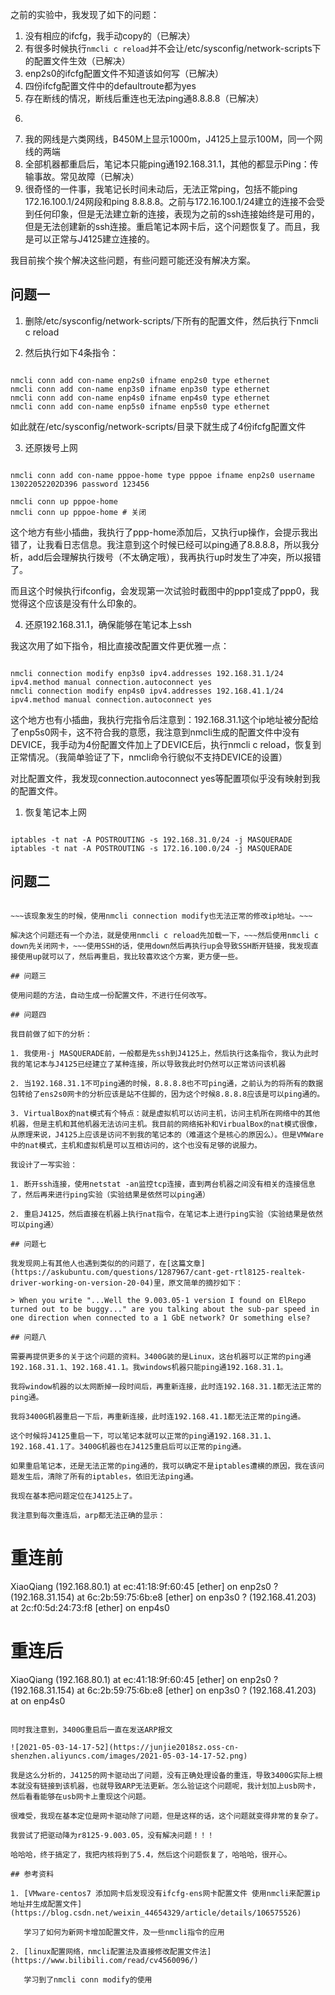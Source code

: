 之前的实验中，我发现了如下的问题：

1. 没有相应的ifcfg，我手动copy的（已解决）
2. 有很多时候执行`nmcli c reload`并不会让/etc/sysconfig/network-scripts下的配置文件生效（已解决）
3. enp2s0的ifcfg配置文件不知道该如何写（已解决）
4. 四份ifcfg配置文件中的defaultroute都为yes
5. 存在断线的情况，断线后重连也无法ping通8.8.8.8（已解决）
6. ~~~我的网线是六类网线，但是显示的确实100M~~~
7. 我的网线是六类网线，B450M上显示1000m，J4125上显示100M，同一个网线的两端
8. 全部机器都重启后，笔记本只能ping通192.168.31.1，其他的都显示Ping：传输事故。常见故障（已解决）
9. 很奇怪的一件事，我笔记长时间未动后，无法正常ping，包括不能ping 172.16.100.1/24网段和ping 8.8.8.8。之前与172.16.100.1/24建立的连接不会受到任何印象，但是无法建立新的连接，表现为之前的ssh连接始终是可用的，但是无法创建新的ssh连接。重启笔记本网卡后，这个问题恢复了。而且，我是可以正常与J4125建立连接的。

我目前挨个挨个解决这些问题，有些问题可能还没有解决方案。

## 问题一

1. 删除/etc/sysconfig/network-scripts/下所有的配置文件，然后执行下nmcli c reload

2. 然后执行如下4条指令：

~~~

nmcli conn add con-name enp2s0 ifname enp2s0 type ethernet
nmcli conn add con-name enp3s0 ifname enp3s0 type ethernet
nmcli conn add con-name enp4s0 ifname enp4s0 type ethernet
nmcli conn add con-name enp5s0 ifname enp5s0 type ethernet

~~~

如此就在/etc/sysconfig/network-scripts/目录下就生成了4份ifcfg配置文件

3. 还原拨号上网

~~~

nmcli conn add con-name pppoe-home type pppoe ifname enp2s0 username 13022052202D396 password 123456

nmcli conn up pppoe-home
nmcli conn up pppoe-home # 关闭

~~~

这个地方有些小插曲，我执行了ppp-home添加后，又执行up操作，会提示我出错了，让我看日志信息。我注意到这个时候已经可以ping通了8.8.8.8，所以我分析，add后会理解执行拨号（不太确定哦），我再执行up时发生了冲突，所以报错了。

而且这个时候执行ifconfig，会发现第一次试验时截图中的ppp1变成了ppp0，我觉得这个应该是没有什么印象的。

4. 还原192.168.31.1，确保能够在笔记本上ssh

我这次用了如下指令，相比直接改配置文件更优雅一点：

~~~

nmcli connection modify enp3s0 ipv4.addresses 192.168.31.1/24 ipv4.method manual connection.autoconnect yes
nmcli connection modify enp4s0 ipv4.addresses 192.168.41.1/24 ipv4.method manual connection.autoconnect yes

~~~

这个地方也有小插曲，我执行完指令后注意到：192.168.31.1这个ip地址被分配给了enp5s0网卡，这不符合我的意愿，我注意到nmcli生成的配置文件中没有DEVICE，我手动为4份配置文件加上了DEVICE后，执行nmcli c reload，恢复到正常情况。（我简单验证了下，nmcli命令行貌似不支持DEVICE的设置）

对比配置文件，我发现connection.autoconnect yes等配置项似乎没有映射到我的配置文件。

1. 恢复笔记本上网

~~~

iptables -t nat -A POSTROUTING -s 192.168.31.0/24 -j MASQUERADE
iptables -t nat -A POSTROUTING -s 172.16.100.0/24 -j MASQUERADE

~~~

## 问题二

~~~我不知道这个问题产生的原因，我选择的是将该配置文件删除掉，并用nmcli重新加载，然后再重新生成该配置文件，再用nmcli重新加载。真的是非常奇奇怪怪的现象。~~~

~~~该现象发生的时候，使用nmcli connection modify也无法正常的修改ip地址。~~~

解决这个问题还有一个办法，就是使用nmcli c reload先加载一下，~~~然后使用nmcli c down先关闭网卡，~~~使用SSH的话，使用down然后再执行up会导致SSH断开链接，我发现直接使用up就可以了，然后再重启，我比较喜欢这个方案，更方便一些。

## 问题三

使用问题的方法，自动生成一份配置文件，不进行任何改写。

## 问题四

我目前做了如下的分析：

1. 我使用-j MASQUERADE前，一般都是先ssh到J4125上，然后执行这条指令，我认为此时我的笔记本与J4125已经建立了某种连接，所以导致我此时仍然可以正常访问该机器

2. 当192.168.31.1不可ping通的时候，8.8.8.8也不可ping通，之前认为的将所有的数据包转给了ens2s0网卡的分析应该是站不住脚的，因为这个时候8.8.8.8应该是可以ping通的。

3. VirtualBox的nat模式有个特点：就是虚拟机可以访问主机，访问主机所在网络中的其他机器，但是主机和其他机器无法访问主机。我目前的网络拓补和VirbualBox的nat模式很像，从原理来说，J4125上应该是访问不到我的笔记本的（难道这个是核心的原因么）。但是VMWare中的nat模式，主机和虚拟机是可以互相访问的，这个也没有足够的说服力。

我设计了一写实验：

1. 断开ssh连接，使用netstat -an监控tcp连接，直到两台机器之间没有相关的连接信息了，然后再来进行ping实验（实验结果是依然可以ping通）

2. 重启J4125，然后直接在机器上执行nat指令，在笔记本上进行ping实验（实验结果是依然可以ping通）

## 问题七

我发现网上有其他人也遇到类似的的问题了，在[这篇文章](https://askubuntu.com/questions/1287967/cant-get-rtl8125-realtek-driver-working-on-version-20-04)里，原文简单的摘抄如下：

> When you write "...Well the 9.003.05-1 version I found on ElRepo turned out to be buggy..." are you talking about the sub-par speed in one direction when connected to a 1 GbE network? Or something else?

## 问题八

需要再提供更多的关于这个问题的资料。3400G装的是Linux，这台机器可以正常的ping通192.168.31.1、192.168.41.1。我windows机器只能ping通192.168.31.1。

我将window机器的以太网断掉一段时间后，再重新连接，此时连192.168.31.1都无法正常的ping通。

我将3400G机器重启一下后，再重新连接，此时连192.168.41.1都无法正常的ping通。

这个时候将J4125重启一下，可以笔记本就可以正常的ping通192.168.31.1、192.168.41.1了。3400G机器也在J4125重启后可以正常的ping通。

如果重启笔记本，还是无法正常的ping通的，我可以确定不是iptables遭横的原因，我在该问题发生后，清除了所有的iptables，依旧无法ping通。

我现在基本把问题定位在J4125上了。

我注意到每次重连后，arp都无法正确的显示：

~~~

# 重连前

XiaoQiang (192.168.80.1) at ec:41:18:9f:60:45 [ether] on enp2s0
? (192.168.31.154) at 6c:2b:59:75:6b:e8 [ether] on enp3s0
? (192.168.41.203) at 2c:f0:5d:24:73:f8 [ether] on enp4s0

# 重连后

XiaoQiang (192.168.80.1) at ec:41:18:9f:60:45 [ether] on enp2s0
? (192.168.31.154) at 6c:2b:59:75:6b:e8 [ether] on enp3s0
? (192.168.41.203) at <incomplete> on enp4s0

~~~

同时我注意到，3400G重启后一直在发送ARP报文

![2021-05-03-14-17-52](https://junjie2018sz.oss-cn-shenzhen.aliyuncs.com/images/2021-05-03-14-17-52.png)

我是这么分析的，J4125的网卡驱动出了问题，没有正确处理设备的重连，导致3400G实际上根本就没有链接到该机器，也就导致ARP无法更新。怎么验证这个问题呢，我计划加上usb网卡，然后看看能够在usb网卡上重现这个问题。

很难受，我现在基本定位是网卡驱动除了问题，但是这样的话，这个问题就变得非常的复杂了。

我尝试了把驱动降为r8125-9.003.05，没有解决问题！！！

哈哈哈，终于搞定了，我把内核将到了5.4，然后这个问题恢复了，哈哈哈，很开心。

## 参考资料

1. [VMware-centos7 添加网卡后发现没有ifcfg-ens网卡配置文件 使用nmcli来配置ip地址并生成配置文件](https://blog.csdn.net/weixin_44654329/article/details/106575526)
   
   学习了如何为新网卡增加配置文件，及一些nmcli指令的应用

2. [linux配置网络，nmcli配置法及直接修改配置文件法](https://www.bilibili.com/read/cv4560096/)
   
   学习到了nmcli conn modify的使用
